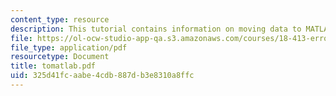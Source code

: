 ```yaml
---
content_type: resource
description: This tutorial contains information on moving data to MATLAB.
file: https://ol-ocw-studio-app-qa.s3.amazonaws.com/courses/18-413-error-correcting-codes-laboratory-spring-2004/325d41fcaabe4cdb887db3e8310a8ffc_tomatlab.pdf
file_type: application/pdf
resourcetype: Document
title: tomatlab.pdf
uid: 325d41fc-aabe-4cdb-887d-b3e8310a8ffc
---
```

